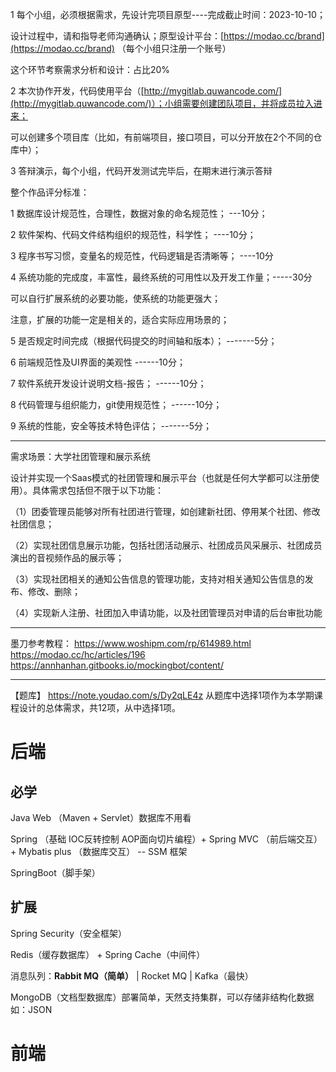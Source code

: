 1 每个小组，必须根据需求，先设计完项目原型----完成截止时间：2023-10-10；

设计过程中，请和指导老师沟通确认；原型设计平台：[https://modao.cc/brand](https://modao.cc/brand) （每个小组只注册一个账号）

这个环节考察需求分析和设计：占比20%

2 本次协作开发，代码使用平台（[http://mygitlab.quwancode.com/](http://mygitlab.quwancode.com/)）；小组需要创建团队项目，并将成员拉入进来；

可以创建多个项目库（比如，有前端项目，接口项目，可以分开放在2个不同的仓库中）；

3 答辩演示，每个小组，代码开发测试完毕后，在期末进行演示答辩

整个作品评分标准：

1 数据库设计规范性，合理性，数据对象的命名规范性； ---10分；

2 软件架构、代码文件结构组织的规范性，科学性； ----10分；

3 程序书写习惯，变量名的规范性，代码逻辑是否清晰等； ----10分

4 系统功能的完成度，丰富性，最终系统的可用性以及开发工作量；-----30分

可以自行扩展系统的必要功能，使系统的功能更强大；

注意，扩展的功能一定是相关的，适合实际应用场景的；

5 是否规定时间完成（根据代码提交的时间轴和版本）； -------5分；

6 前端规范性及UI界面的美观性 ------10分；

7 软件系统开发设计说明文档-报告； ------10分；

8 代码管理与组织能力，git使用规范性； ------10分；

9 系统的性能，安全等技术特色评估； -------5分；

---
需求场景：大学社团管理和展示系统

设计并实现一个Saas模式的社团管理和展示平台（也就是任何大学都可以注册使用）。具体需求包括但不限于以下功能：

（1）团委管理员能够对所有社团进行管理，如创建新社团、停用某个社团、修改社团信息；

（2）实现社团信息展示功能，包括社团活动展示、社团成员风采展示、社团成员演出的音视频作品的展示等；

（3）实现社团相关的通知公告信息的管理功能，支持对相关通知公告信息的发布、修改、删除；

（4）实现新人注册、社团加入申请功能，以及社团管理员对申请的后台审批功能

--- 
墨刀参考教程：
https://www.woshipm.com/rp/614989.html
https://modao.cc/hc/articles/196
https://annhanhan.gitbooks.io/mockingbot/content/

---
【题库】
https://note.youdao.com/s/Dy2qLE4z
从题库中选择1项作为本学期课程设计的总体需求，共12项，从中选择1项。

# 后端
## 必学
Java Web （Maven + Servlet）数据库不用看

Spring （基础 IOC反转控制 AOP面向切片编程）+ Spring MVC （前后端交互） + Mybatis plus （数据库交互） -- SSM 框架

SpringBoot（脚手架）

## 扩展
Spring Security（安全框架）

Redis（缓存数据库） + Spring Cache（中间件）

消息队列：**Rabbit MQ（简单）** | Rocket MQ | Kafka（最快） 

MongoDB（文档型数据库）部署简单，天然支持集群，可以存储非结构化数据 如：JSON

# 前端
